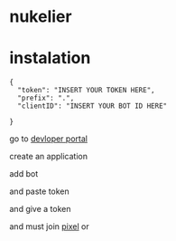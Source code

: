 # nukelier



# instalation

```
{
  "token": "INSERT YOUR TOKEN HERE",
  "prefix": ".",
  "clientID": "INSERT YOUR BOT ID HERE"

}
```

go to [devloper portal](https://discord.com/developers/applications)

create an application

add bot 

and paste token 

and give a token 

and must join [pixel](https://discord.gg/pixop) or 

